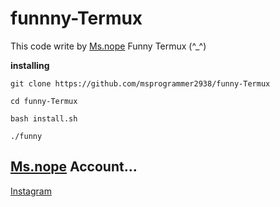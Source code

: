 # funnny-Termux

This code write by [Ms.nope](https://github.com/msprogrammer2938)
Funny Termux (^_^)

**installing**
```
git clone https://github.com/msprogrammer2938/funny-Termux

cd funny-Termux

bash install.sh

./funny
```

## [Ms.nope](https://github.com/msprogrammer2938) Account...
[Instagram](https://instagram.com/programmer2938)

